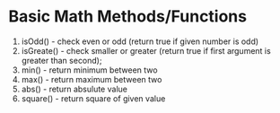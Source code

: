 # Basic Math Methods/Functions
1. isOdd() - check even or odd (return true if given number is odd)
2. isGreate() - check smaller or greater (return true if first argument is greater than second);
3. min() - return minimum between two
4. max() - return maximum between two
4. abs() - return absulute value
5. square() - return square of given value 
